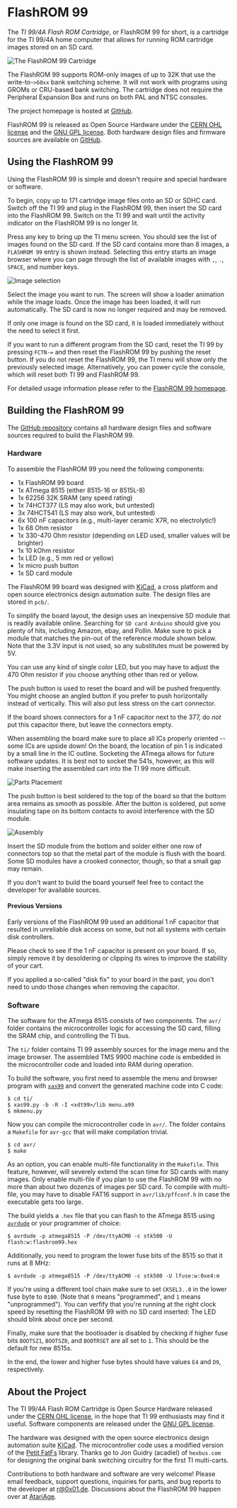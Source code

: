 FlashROM 99
===========

The *TI 99/4A Flash ROM Cartridge*, or FlashROM 99 for short, is a cartridge
for the TI 99/4A home computer that allows for running ROM cartridge images
stored on an SD card.

![The FlashROM 99 Cartridge](/doc/flashrom99.jpg)

The FlashROM 99 supports ROM-only images of up to 32K that use the
write-to-`>60xx` bank switching scheme.  It will not work with programs
using GROMs or CRU-based bank switching.  The cartridge does not require the
Peripheral Expansion Box and runs on both PAL and NTSC consoles.

The project homepage is hosted at [GitHub][1].

FlashROM 99 is released as Open Source Hardware under the
[CERN OHL license][4] and the [GNU GPL license][5].  Both hardware design
files and firmware sources are available on [GitHub][2].


Using the FlashROM 99
---------------------

Using the FlashROM 99 is simple and doesn't require and special hardware or
software.

To begin, copy up to 171 cartridge image files onto an SD or SDHC card.
Switch off the TI 99 and plug in the FlashROM 99, then insert the SD card
into the FlashROM 99.  Switch on the TI 99 and wait until the activity
indicator on the FlashROM 99 is no longer lit.

Press any key to bring up the TI menu screen.  You should see the list of
images found on the SD card.  If the SD card contains more than 8 images, a
`FLASHROM 99` entry is shown instead.  Selecting this entry starts an image
browser where you can page through the list of available images with `,`,
`.`, `SPACE`, and number keys.

![Image selection](/doc/selection.png)

Select the image you want to run.  The screen will show a loader animation
while the image loads.  Once the image has been loaded, it will run
automatically.  The SD card is now no longer required and may be removed.

If only one image is found on the SD card, it is loaded immediately without
the need to select it first.

If you want to run a different program from the SD card, reset the TI 99 by
pressing `FCTN-=` and then reset the FlashROM 99 by pushing the reset
button.  If you do not reset the FlashROM 99, the TI menu will show only the
previously selected image.  Alternatively, you can power cycle the console,
which will reset both TI 99 and FlashROM 99.

For detailed usage information please refer to the [FlashROM 99 homepage][1].


Building the FlashROM 99
------------------------

The [GitHub repository][2] contains all hardware design files and software
sources required to build the FlashROM 99.


### Hardware

To assemble the FlashROM 99 you need the following components:

- 1x FlashROM 99 board
- 1x ATmega 8515 (either 8515-16 or 8515L-8)
- 1x 62256 32K SRAM (any speed rating)
- 1x 74HCT377 (LS may also work, but untested)
- 3x 74HCT541 (LS may also work, but untested)
- 6x 100 nF capacitors (e.g., multi-layer ceramic X7R, no electrolytic!)
- 1x 68 Ohm resistor
- 1x 330-470 Ohm resistor (depending on LED used, smaller values will be
     brighter)
- 1x 10 kOhm resistor
- 1x LED (e.g., 5 mm red or yellow)
- 1x micro push button
- 1x SD card module

The FlashROM 99 board was designed with [KiCad][6], a cross platform and
open source electronics design automation suite.  The design files are
stored in `pcb/`.

To simplify the board layout, the design uses an inexpensive SD module that
is readily available online.  Searching for `SD card Arduino` should give
you plenty of hits, including Amazon, ebay, and Pollin.  Make sure to pick a
module that matches the pin-out of the reference module shown below. Note
that the 3.3V input is not used, so any substitutes must be powered by 5V.

You can use any kind of single color LED, but you may have to adjust the 470
Ohm resistor if you choose anything other than red or yellow.

The push button is used to reset the board and will be pushed frequently.
You might choose an angled button if you prefer to push horizontally instead
of vertically.  This will also put less stress on the cart connector.

If the board shows connectors for a 1 nF capacitor next to the 377, do *not*
put this capacitor there, but leave the connectors empty.

When assembling the board make sure to place all ICs properly oriented --
some ICs are upside down!  On the board, the location of pin 1 is indicated
by a small line in the IC outline.  Socketing the ATmega allows for future
software updates.  It is best not to socket the 541s, however, as this will
make inserting the assembled cart into the TI 99 more difficult.

![Parts Placement](/doc/placement.jpg)

The push button is best soldered to the top of the board so that the bottom
area remains as smooth as possible.  After the button is soldered, put some
insulating tape on its bottom contacts to avoid interference with the SD
module.

![Assembly](/doc/assembly.jpg)

Insert the SD module from the bottom and solder either one row of connectors
top so that the metal part of the module is flush with the board.  Some SD
modules have a crooked connector, though, so that a small gap may remain.

If you don't want to build the board yourself feel free to contact the
developer for available sources.


#### Previous Versions

Early versions of the FlashROM 99 used an additional 1 nF capacitor that
resulted in unreliable disk access on some, but not all systems with certain
disk controllers.

Please check to see if the 1 nF capacitor is present on your board.  If so,
simply remove it by desoldering or clipping its wires to improve the
stability of your cart.

If you applied a so-called "disk fix" to your board in the past, you don't
need to undo those changes when removing the capacitor.


### Software

The software for the ATmega 8515 consists of two components.  The `avr/`
folder contains the microcontroller logic for accessing the SD card, filling
the SRAM chip, and controlling the TI bus.

The `ti/` folder contains TI 99 assembly sources for the image menu and the
image browser.  The assembled TMS 9900 machine code is embedded in the
microcontroller code and loaded into RAM during operation.

To build the software, you first need to assemble the menu and browser
program with [`xas99`][3] and convert the generated machine code into C
code:

	$ cd ti/
	$ xas99.py -b -R -I <xdt99>/lib menu.a99
	$ mkmenu.py

Now you can compile the microcontroller code in `avr/`.  The folder contains
a `Makefile` for `avr-gcc` that will make compilation trivial.

	$ cd avr/
	$ make

As an option, you can enable multi-file functionality in the `Makefile`.
This feature, however, will severely extend the scan time for SD cards with
many images.  Only enable multi-file if you plan to use the FlashROM 99 with
no more than about two dozenzs of images per SD card.  To compile with
multi-file, you may have to disable FAT16 support in `avr/lib/pffconf.h` in
case the executable gets too large.

The build yields a `.hex` file that you can flash to the ATmega 8515 using
[`avrdude`][7] or your programmer of choice:

	$ avrdude -p atmega8515 -P /dev/ttyACM0 -c stk500 -U flash:w:flashrom99.hex

Additionally, you need to program the lower fuse bits of the 8515 so that it
runs at 8 MHz:

	$ avrdude -p atmega8515 -P /dev/ttyACM0 -c stk500 -U lfuse:w:0xe4:m

If you're using a different tool chain make sure to set `CKSEL3..0` in the
lower fuse byte to `0100`.  (Note that `0` means "programmed", and `1` means
"unprogrammed").  You can verfify that you're running at the right clock
speed by resetting the FlashROM 99 with no SD card inserted: The LED should
blink about once per second.

Finally, make sure that the bootloader is disabled by checking if higher
fuse bits `BOOTSZ1`, `BOOTSZ0`, and `BOOTRSET` are all set to `1`.  This
should be the default for new 8515s.

In the end, the lower and higher fuse bytes should have values `E4` and
`D9`, respectively.


About the Project
-----------------

The TI 99/4A Flash ROM Cartridge is Open Source Hardware released under the
[CERN OHL license][4], in the hope that TI 99 enthusiasts may find it useful.
Software components are released under the [GNU GPL license][5].

The hardware was designed with the open source electronics design automation
suite [KiCad][6].  The microcontroller code uses a modified version of the
[Petit FatFs][8] library.  Thanks go to Jon Guidry (acadiel) of `hexbus.com`
for designing the original bank switching circuitry for the first TI
multi-carts.

Contributions to both hardware and software are very welcome!  Please email
feedback, support questions, inquiries for parts, and bug reports to the
developer at <r@0x01.de>.  Discussions about the FlashROM 99 happen over at
[AtariAge][9].


[1]: https://endlos99.github.io/flashrom99
[2]: https://github.com/endlos99/flashrom99
[3]: https://endlos99.github.io/xdt99
[4]: http://www.ohwr.org/projects/cernohl/wiki
[5]: http://www.gnu.org/licenses/gpl.html
[6]: http://kicad.org
[7]: http://www.nongnu.org/avrdude/
[8]: http://elm-chan.org/fsw/ff/00index_p.html
[9]: http://atariage.com/forums/topic/250540-flash-rom-cart
